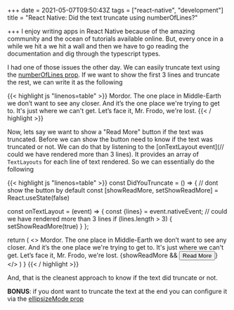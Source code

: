 +++
date = 2021-05-07T09:50:43Z
tags = ["react-native", "development"]
title = "React Native: Did the text truncate using numberOfLines?"

+++
I enjoy writing apps in React Native because of the amazing community and the ocean of tutorials available online. But, every once in a while we hit a we hit a wall and then we have to go reading the documentation and dig through the typescript types.

I had one of those issues the other day. We can easily truncate text using the [numberOfLines prop](https://reactnative.dev/docs/text#numberoflines). If we want to show the first 3 lines and truncate the rest, we can write it as the following

{{< highlight js "linenos=table" >}}
<Text numberOfLines={3}>
   Mordor. The one place in Middle-Earth we don’t want to see any closer. And
   it’s the one place we're trying to get to. It's just where we can't get.
   Let’s face it, Mr. Frodo, we're lost.
</Text>
{{< / highlight >}}

Now, lets say we want to show a "Read More" button if the text was truncated. Before we can show the button need to know if the text was truncated or not. We can do that by listening to the [onTextLayout event](// could we have rendered more than 3 lines). It provides an array of `TextLayouts` for each line of text rendered. So we can essentially do the following

{{< highlight js "linenos=table" >}}
const DidYouTruncate = () => {
   // dont show the button by default
   const [showReadMore, setShowReadMore] = React.useState(false)
 
   const onTextLayout = (event) => {
     const {lines} = event.nativeEvent;
     // could we have rendered more than 3 lines
     if (lines.length > 3) {
       setShowReadMore(true)
     }
   };
 
   return (
     <>
       <Text numberOfLines={3} onTextLayout={onTextLayout}>
         Mordor. The one place in Middle-Earth we don’t want to see any closer. And
         it’s the one place we're trying to get to. It's just where we can't get.
         Let’s face it, Mr. Frodo, we're lost.
       </Text>
       {showReadMore && <Button>Read More</Button>}
     </>
   )
}
{{< / highlight >}}

And, that is the cleanest approach to know if the text did truncate or not.

**BONUS**: if you dont want to truncate the text at the end you can configure it via the [ellipsizeMode prop](https://reactnative.dev/docs/text#ellipsizemode)